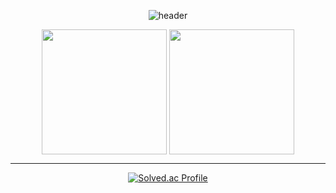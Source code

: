 <div align="center">

  
![header](https://capsule-render.vercel.app/api?type=waving&color=gradient&height=200&section=header&text=👨‍💻hunteac&fontSize=60&fontColor=ffffff&fontAlign=50)


</div>

<div align="center">

<img height=200 align="center" src="https://github-readme-stats.vercel.app/api?username=HunTeac&show_icons=true&theme=tokyonight&card_width=270"/>


<img height=200 align="center" src="https://github-readme-stats.vercel.app/api/top-langs/?username=HunTeac&layout=compact&theme=tokyonight&card_width=270" />

</div>


------------

<div align="center">


  
[![Solved.ac Profile](http://mazassumnida.wtf/api/v2/generate_badge?boj=98cline)](https://solved.ac/98cline/)  

</div>
